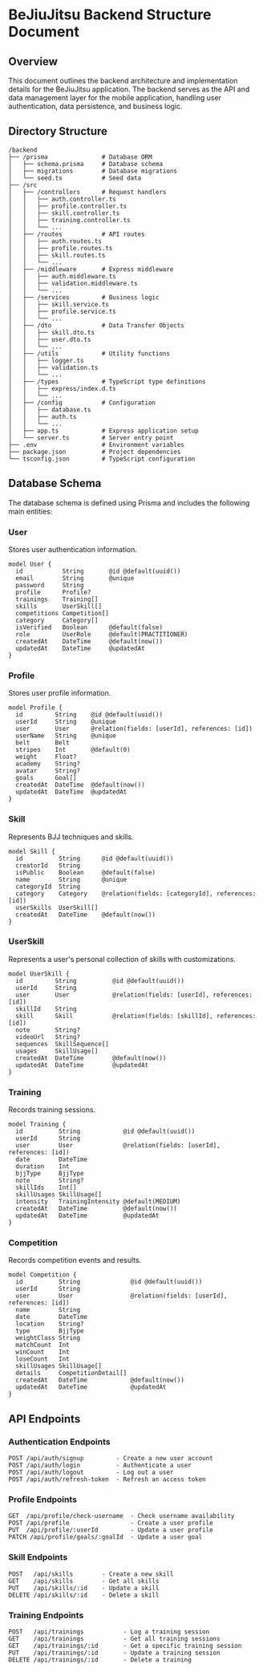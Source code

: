 # BeJiuJitsu Backend Structure Document

## Overview

This document outlines the backend architecture and implementation details for the BeJiuJitsu application. The backend serves as the API and data management layer for the mobile application, handling user authentication, data persistence, and business logic.

## Directory Structure

```
/backend
├── /prisma               # Database ORM
│   ├── schema.prisma     # Database schema
│   ├── migrations        # Database migrations
│   └── seed.ts           # Seed data
├── /src
│   ├── /controllers      # Request handlers
│   │   ├── auth.controller.ts
│   │   ├── profile.controller.ts
│   │   ├── skill.controller.ts
│   │   ├── training.controller.ts
│   │   └── ...
│   ├── /routes           # API routes
│   │   ├── auth.routes.ts
│   │   ├── profile.routes.ts
│   │   ├── skill.routes.ts
│   │   └── ...
│   ├── /middleware       # Express middleware
│   │   ├── auth.middleware.ts
│   │   ├── validation.middleware.ts
│   │   └── ...
│   ├── /services         # Business logic
│   │   ├── skill.service.ts
│   │   ├── profile.service.ts
│   │   └── ...
│   ├── /dto              # Data Transfer Objects
│   │   ├── skill.dto.ts
│   │   ├── user.dto.ts
│   │   └── ...
│   ├── /utils            # Utility functions
│   │   ├── logger.ts
│   │   ├── validation.ts
│   │   └── ...
│   ├── /types            # TypeScript type definitions
│   │   ├── express/index.d.ts
│   │   └── ...
│   ├── /config           # Configuration
│   │   ├── database.ts
│   │   ├── auth.ts
│   │   └── ...
│   ├── app.ts            # Express application setup
│   └── server.ts         # Server entry point
├── .env                  # Environment variables
├── package.json          # Project dependencies
└── tsconfig.json         # TypeScript configuration
```

## Database Schema

The database schema is defined using Prisma and includes the following main entities:

### User

Stores user authentication information.

```prisma
model User {
  id           String       @id @default(uuid())
  email        String       @unique
  password     String
  profile      Profile?
  trainings    Training[]
  skills       UserSkill[]
  competitions Competition[]
  category     Category[]
  isVerified   Boolean      @default(false)
  role         UserRole     @default(PRACTITIONER)
  createdAt    DateTime     @default(now())
  updatedAt    DateTime     @updatedAt
}
```

### Profile

Stores user profile information.

```prisma
model Profile {
  id         String    @id @default(uuid())
  userId     String    @unique
  user       User      @relation(fields: [userId], references: [id])
  userName   String    @unique
  belt       Belt
  stripes    Int       @default(0)
  weight     Float?
  academy    String?
  avatar     String?
  goals      Goal[]
  createdAt  DateTime  @default(now())
  updatedAt  DateTime  @updatedAt
}
```

### Skill

Represents BJJ techniques and skills.

```prisma
model Skill {
  id          String      @id @default(uuid())
  creatorId   String
  isPublic    Boolean     @default(false)
  name        String      @unique
  categoryId  String
  category    Category    @relation(fields: [categoryId], references: [id])
  userSkills  UserSkill[]
  createdAt   DateTime    @default(now())
}
```

### UserSkill

Represents a user's personal collection of skills with customizations.

```prisma
model UserSkill {
  id         String          @id @default(uuid())
  userId     String
  user       User            @relation(fields: [userId], references: [id])
  skillId    String
  skill      Skill           @relation(fields: [skillId], references: [id])
  note       String?
  videoUrl   String?
  sequences  SkillSequence[]
  usages     SkillUsage[]
  createdAt  DateTime        @default(now())
  updatedAt  DateTime        @updatedAt
}
```

### Training

Records training sessions.

```prisma
model Training {
  id          String            @id @default(uuid())
  userId      String
  user        User              @relation(fields: [userId], references: [id])
  date        DateTime
  duration    Int
  bjjType     BjjType
  note        String?
  skillIds    Int[]
  skillUsages SkillUsage[]
  intensity   TrainingIntensity @default(MEDIUM)
  createdAt   DateTime          @default(now())
  updatedAt   DateTime          @updatedAt
}
```

### Competition

Records competition events and results.

```prisma
model Competition {
  id          String              @id @default(uuid())
  userId      String
  user        User                @relation(fields: [userId], references: [id])
  name        String
  date        DateTime
  location    String?
  type        BjjType
  weightClass String
  matchCount  Int
  winCount    Int
  loseCount   Int
  skillUsages SkillUsage[]
  details     CompetitionDetail[]
  createdAt   DateTime            @default(now())
  updatedAt   DateTime            @updatedAt
}
```

## API Endpoints

### Authentication Endpoints

```
POST /api/auth/signup         - Create a new user account
POST /api/auth/login          - Authenticate a user
POST /api/auth/logout         - Log out a user
POST /api/auth/refresh-token  - Refresh an access token
```

### Profile Endpoints

```
GET  /api/profile/check-username  - Check username availability
POST /api/profile                 - Create a user profile
PUT  /api/profile/:userId         - Update a user profile
PATCH /api/profile/goals/:goalId  - Update a user goal
```

### Skill Endpoints

```
POST   /api/skills        - Create a new skill
GET    /api/skills        - Get all skills
PUT    /api/skills/:id    - Update a skill
DELETE /api/skills/:id    - Delete a skill
```

### Training Endpoints

```
POST   /api/trainings           - Log a training session
GET    /api/trainings           - Get all training sessions
GET    /api/trainings/:id       - Get a specific training session
PUT    /api/trainings/:id       - Update a training session
DELETE /api/trainings/:id       - Delete a training